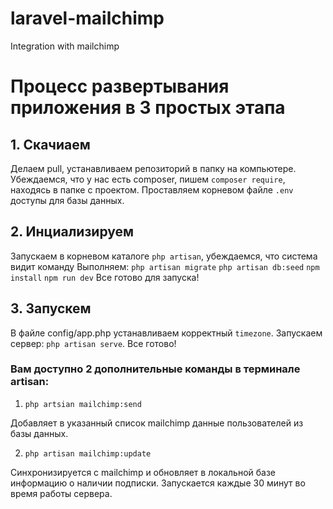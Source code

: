 # laravel-mailchimp
Integration with mailchimp

# Процесс развертывания приложения в 3 простых этапа

## 1. Скачиаем

Делаем pull, устанавливаем репозиторий в папку на компьютере.
Убеждаемся, что у нас есть composer, пишем `composer require`, находясь в папке с проектом.
Проставляем корневом файле `.env` доступы для базы данных.

## 2. Инциализируем

Запускаем в корневом каталоге `php artisan`, убеждаемся, что система видит команду
Выполняем:
  `php artisan migrate`
  `php artisan db:seed`
  `npm install`
  `npm run dev`
Все готово для запуска!

## 3. Запускем

В файле config/app.php устанавливаем корректный `timezone`.
Запускаем сервер: `php artisan serve`.
Все готово!

### Вам доступно 2 дополнительные команды в терминале artisan:
  1. `php artsian mailchimp:send`
  
  Добавляет в указанный список mailchimp данные пользователей из базы данных.
  
  2. `php artisan mailchimp:update`
  
  Синхронизируется с mailchimp и обновляет в локальной базе информацию о наличии подписки.
  Запускается каждые 30 минут во время работы сервера.

